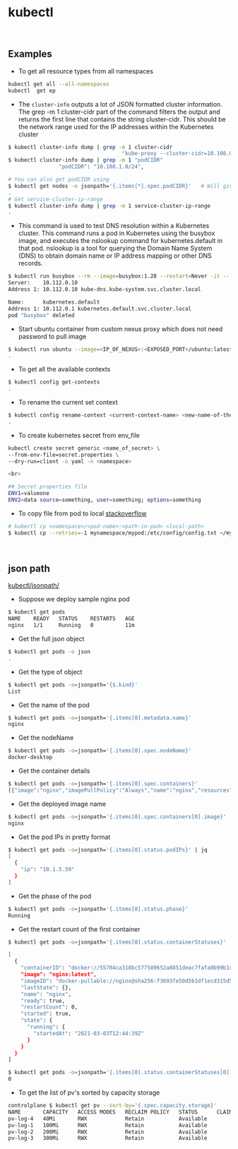 # kubectl

<br>

## Examples

- To get all resource types from all namespaces

```bash
kubectl get all --all-namespaces
kubectl  get ep
```

- The `cluster-info` outputs a lot of JSON formatted cluster information. The grep -m 1 cluster-cidr part of the command filters the 
  output and returns the first line that contains the string cluster-cidr. This should be the network range used for the IP addresses 
  within the Kubernetes cluster

```bash
$ kubectl cluster-info dump | grep -m 1 cluster-cidr
                                    "kube-proxy --cluster-cidr=10.108.0.0/14 ......"
$ kubectl cluster-info dump | grep -m 1 "podCIDR"            
                "podCIDR": "10.108.1.0/24",

# You can also get podCIDR using
$ kubectl get nodes -o jsonpath='{.items[*].spec.podCIDR}'   # Will give podCIDR for every node
.
# Get service-cluster-ip-range
$ kubectl cluster-info dump | grep -m 1 service-cluster-ip-range
.
```

- This command is used to test DNS resolution within a Kubernetes cluster. 
  This command runs a pod in Kubernetes using the busybox image, and executes the nslookup command for kubernetes.default in that pod. 
  nslookup is a tool for querying the Domain Name System (DNS) to obtain domain name or IP address mapping or other DNS records.

```bash
$ kubectl run busybox --rm --image=busybox:1.28 --restart=Never -it -- nslookup kubernetes.default
Server:    10.112.0.10
Address 1: 10.112.0.10 kube-dns.kube-system.svc.cluster.local

Name:      kubernetes.default
Address 1: 10.112.0.1 kubernetes.default.svc.cluster.local
pod "busybox" deleted
```

- Start ubuntu container from custom nexus proxy which does not need password to pull image

```bash
$ kubectl run ubuntu --image=<IP_OF_NEXUS>:<EXPOSED_PORT>/ubuntu:latest --restart=Always -it -- bash
.
```

- To get all the available contexts

```bash
$ kubectl config get-contexts
.
```

- To rename the current set context

```bash
$ kubectl config rename-context <current-context-name> <new-name-of-the-context>
.
```

- To create kubernetes secret from env_file

```bash
kubectl create secret generic <name_of_secret> \
--from-env-file=secret.properties \
--dry-run=client -o yaml -n <namespace>

<br>

## Secret.properties file
ENV1=valueone
ENV2=data source=something, user=something; options=something
```

- To copy file from pod to local [stackoverflow](https://stackoverflow.com/questions/67624630/unable-to-copy-data-from-pod-to-local-using-kubectl-cp-command)

```bash
# kubectl cp <namespace>/<pod-name>:<path-in-pod> <local-path>
$ kubectl cp --retries=-1 mynamespace/mypod:/etc/config/config.txt ~/mylocaldir/
```


<br>

## json path

[kubectl/jsonpath/](https://kubernetes.io/docs/reference/kubectl/jsonpath/)

- Suppose we deploy sample nginx pod

```bash
$ kubectl get pods        
NAME    READY   STATUS    RESTARTS   AGE
nginx   1/1     Running   0          11m
```

- Get the full json object

```bash
$ kubectl get pods -o json
.
```

- Get the type of object

```bash
$ kubectl get pods -o=jsonpath='{$.kind}'
List
```

- Get the name of the pod

```bash
$ kubectl get pods -o=jsonpath='{.items[0].metadata.name}'
nginx
```

- Get the nodeName

```bash
$ kubectl get pods -o=jsonpath='{.items[0].spec.nodeName}'
docker-desktop
```

- Get the container details 

```bash
$ kubectl get pods -o=jsonpath='{.items[0].spec.containers}'
[{"image":"nginx","imagePullPolicy":"Always","name":"nginx","resources":{},"terminationMessagePath":"/dev/termination-log","terminationMessagePolicy":"File","volumeMounts":[{"mountPath":"/var/run/secrets/kubernetes.io/serviceaccount","name":"default-token-qg6zs","readOnly":true}]}]
```

- Get the deployed image name

```bash
$ kubectl get pods -o=jsonpath='{.items[0].spec.containers[0].image}'
nginx
```

- Get the pod IPs in pretty format

```bash
$ kubectl get pods -o=jsonpath='{.items[0].status.podIPs}' | jq
[
  {
    "ip": "10.1.5.59"
  }
]
```

- Get the phase of the pod

```bash
$ kubectl get pods -o=jsonpath='{.items[0].status.phase}'
Running
```

- Get the restart count of the first container

```bash
$ kubectl get pods -o=jsonpath='{.items[0].status.containerStatuses}' | jq

[
  {
    "containerID": "docker://55704ca318bc577589652a8851deac7fafa0b99b1d10a4527777bf816d5c5041",
    "image": "nginx:latest",
    "imageID": "docker-pullable://nginx@sha256:f3693fe50d5b1df1ecd315d54813a77afd56b0245a404055a946574deb6b34fc",
    "lastState": {},
    "name": "nginx",
    "ready": true,
    "restartCount": 0,
    "started": true,
    "state": {
      "running": {
        "startedAt": "2021-03-03T12:44:39Z"
      }
    }
  }
]

$ kubectl get pods -o=jsonpath='{.items[0].status.containerStatuses[0].restartCount}' | jq
0
```

- To get the list of pv's sorted by capacity storage

```bash
controlplane $ kubectl get pv --sort-by='{.spec.capacity.storage}'
NAME       CAPACITY   ACCESS MODES   RECLAIM POLICY   STATUS      CLAIM   STORAGECLASS   REASON   AGE
pv-log-4   40Mi       RWX            Retain           Available                                   5m39s
pv-log-1   100Mi      RWX            Retain           Available                                   5m39s
pv-log-2   200Mi      RWX            Retain           Available                                   5m39s
pv-log-3   300Mi      RWX            Retain           Available                                   5m39s
```